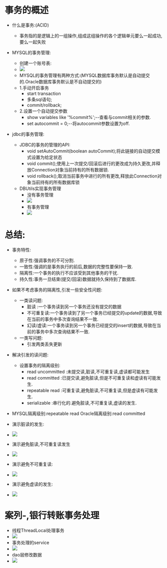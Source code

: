 # 事务的概述
-	什么是事务:(ACID)
	-	事务指的是逻辑上的一组操作,组成这组操作的各个逻辑单元要么一起成功,要么一起失败
-	MYSQL的事务管理:
	-	创建一个账号表:
	-	![](http://i.imgur.com/fTlooir.png)
	-	MYSQL的事务管理有两种方式:(MYSQL数据库事务默认是自动提交的.Oracle数据库事务默认是不自动提交的)
	-	1.手动开启事务
		-	start transaction
		-	多条sql语句;
		-	commit/rollback;
	-	2.设置一个自动提交参数
		-	show variables like '%commit%';--查看与commit相关的参数.
		-	set autocommit = 0;--将autocommit参数设置为off.

-	jdbc的事务管理:
	-	JDBC的事务的管理的API:
		-	void setAutoCommit(boolean autoCommit);将此链接的自动提交模式设置为给定状态
		-	void commit();使用上一次提交/回滚后进行的更改成为持久更改,并释放Connection对象当前持有的所有数据锁.
		-	void rollback();取消当前事务中进行的所有更改,释放此Connection对象当前持有的所有数据库锁
	-	DBUtils实现事务管理
		-	没有事务管理
		-	![](http://i.imgur.com/5KnBHlf.png)
		-	有事务管理
		-	![](http://i.imgur.com/akPa8H4.png)
# 总结:
-	事务特性:
	-	原子性:强调事务的不可分割.
	-	一致性:强调的是事务执行的前后,数据的完整性要保持一致.
	-	隔离性:一个事务的执行不应该受到其他事务的干扰.
	-	持久性:事务一旦结束(提交/回滚)数据就持久保持到了数据库.

-	如果不考虑事务的隔离性,引发一些安全性问题:
	-	一类读问题:
		-	脏读		:一个事务读到另一个事务还没有提交的数据
		-	不可重复读:一个事务读到了另一个事务已经提交的update的数据,导致在当前的事务中多次查询结果不一致.
		-	幻读/虚读:一个事务读到另一个事务已经提交的insert的数据,导致在当前的事务中多次查询结果不一致.
	-	一类写问题:
		-	引发两类丢失更新

-	解决引发的读问题:
	-	设置事务的隔离级别:
		-	read uncommitted	:未提交读,脏读,不可重复读,虚读都可能发生
		-	read committed		:已提交读,避免脏读,但是不可重复读和虚读有可能发生.
		-	repeatable read		:可重复读,避免脏读,不可重复读,但是虚读有可能发生.
		-	serializable		:串行化的.避免脏读,不可重复读,虚读的发生.

-	MYSQL隔离级别:repeatable read Oracle隔离级别:read committed
-	演示脏读的发生:
-	![](http://i.imgur.com/G27Hry4.png)
-	演示避免脏读,不可重复读发生
-	![](http://i.imgur.com/8OgaGRL.png)
-	演示避免不可重复读:
-	![](http://i.imgur.com/69FO6Vr.png)
-	演示避免虚读的发生:
-	![](http://i.imgur.com/oXqDTy4.png)

# 案列-,银行转账事务处理
-	线程ThreadLocal处理事务
-	![](http://i.imgur.com/Bzb5bpx.png)
-	事务处理的service
-	![](http://i.imgur.com/WzKIGYd.png)
-	dao层修改数据
-	![](http://i.imgur.com/M0o1Sfo.png)


		